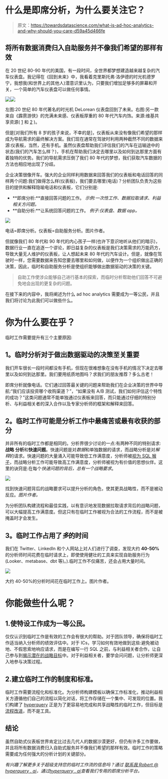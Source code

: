 # 什么是即席分析，为什么要关注它？

> 原文：<https://towardsdatascience.com/what-is-ad-hoc-analytics-and-why-should-you-care-d59a45d466fe>

## 将所有数据消费归入自助服务并不像我们希望的那样有效

在 20 世纪 80-90 年代的美国，有一段时间，全世界都梦想建造越来越复杂的汽车仪表盘。我记得在《回到未来》中，我看着克里斯托弗·洛伊德的时光机德罗宁，我想我(和世界上的其他人)潜意识里认为，只要我们增加足够多的屏幕和开关，一个简单的汽车仪表盘可以做任何事情。

![](img/9c45ebf95c0add94197cebde6afe2267.png)![](img/e7442204d75387e7cd013806549bff97.png)

左图:20 世纪 80 年代著名的时光机 DeLorean 仪表盘回到了未来。右图:另一款来自《霹雳游侠》的充满未来感、仪表板厚重的 80 年代汽车内饰。来源:维基共享资源( [1](https://commons.wikimedia.org/wiki/File:TeamTimeCar.com-BTTF_DeLorean_Time_Machine-OtoGodfrey.com-JMortonPhoto.com-04.jpg) 和 [2](https://commons.wikimedia.org/wiki/File:KITT_Dashboard_(5483762812).jpg) )。

但是[对我们所有 8 岁的孩子来说，不幸的是]，仪表板从来没有像我们希望的那样成为导航需求的最终解决方案。我们现在通常在驾驶时利用两种截然不同的数据来源:仪表板，当然，还有手机。虽然仪表盘帮助我们评估我们的汽车在运输途中的状态(我们的汽车怎么样？)，手机在帮助我们决定去哪里以及如何到达那里方面有着独特的优势。我们的导航需求压倒了我们 80 年代的梦想，我们获取汽车数据的方法也相应地出现了分歧。

企业决策很像开车。强大的企业同样利用数据来回答我们的仪表板和电话回答的同样两个问题:我们做得怎么样(仪表板)，我们要去哪里(电话)？分析团队负责为这些目的提供和解释隐喻电话和仪表板，它们分别是:

*   **即席分析:**直接回答问题的工作。
    *示例:一次性工作、数据拉取请求、利益相关方问题。*
*   **自助分析:**让系统回答问题的工作。
    *例子:仪表盘、数据 app。*

![](img/652010cbf237ad7079b0eeb55f1e11b4.png)

电话=即席分析。仪表板=自助服务分析。图片作者。

但就像我们 80 年代和 90 年代的内心孩子一样(也许下意识地听从他们的暗示)，数据行业一直在追逐一个谬论，即日益复杂的仪表板是我们决策需求的万能药方，导致大量无人维护的仪表板，让人想起未来 80 年代的汽车设计。但是，就像在驾驶时一样，您需要数据来告知您要去哪里和如何做，以便作为一个组织做出正确的决策，因此，临时和自助服务分析是使组织能够做出数据驱动的决策的关键。

> 自助工作使涉众能够自己进行基本的探索，而临时分析帮助他们回答不可避免地会出现的更复杂的问题。

在接下来的内容中，我将阐述为什么 ad hoc analytics 需要成为一等公民，并且我们将讨论为此我们可以做些什么。

# 你为什么要在乎？

临时工作需要提升有三个主要原因:

## **1。临时分析对于做出数据驱动的决策至关重要**

我们开车很长一段时间都没有手机，但现在很难想象在没有手机的情况下决定去哪里以及如何到达那里。我们要用纸质地图吗？求我们的朋友推荐？多么古老！

即席分析就像电话。它们通过回答最关键的问题来帮助我们在企业决策的世界中导航:“我们应该投资哪个收购渠道？”，“如果没有 A/B 测试，我们如何评估这个特性的成功？”这类问题通常不能单独通过仪表板来回答，而只能通过仔细的特别分析、与利益相关者的深入合作以及专家分析师的框架和解释来回答。

## **2。临时工作可能是分析工作中最痛苦或最有收获的部分**

并非所有的临时工作都是相同的。分析界很少讨论的一点:有两种不同的特别请求:**战略** **分析**和**快速问题**。快速问题是对*数据*和单独数据的请求，而战略分析是对*解释*的请求。快速问题的大量涌入可能导致低工作满意度，分析师被[视为 SQL 猴子](https://robertyi.substack.com/p/the-analyst-isnt-your-bitch)，而战略分析工作可能导致高工作满意度，分析师被视为有价值的思想伙伴。这里的诀窍是:在每个*快速问题的背后，*总有一个*战略要求*。

![](img/1d511d3a9bd91dc0483186b0ec877ef4.png)

找到快速问题背后的战略要求可以提升分析的角色，使其更具战略性，而不是被动反应。*图片作者。*

为分析团队构建流程和最佳实践，以有意识地发现数据拉取请求背后的战略问题，可以大幅提高工作满意度。但这只有在临时工作被视为合法的工作流程，而不是被掩盖时才会发生。

## **3。临时工作占用了*多*的时间**

我们在 Twitter、LinkedIn 和个人网站上对人们进行了调查，发现大约 **40-50%** 的分析师时间花费在临时请求上，即使使用健壮的工具来实现自助服务行为(Looker、metabase、dbt 等)。).临时工作不仅痛苦，还会占用大量时间。

![](img/ee68f92aa5a360e0ad53433b20895c73.png)

大约 40-50%的分析时间花在临时工作上。图片作者。

# 你能做些什么呢？

## 1.使特设工作成为一等公民。

仅仅认识到临时工作是有效的工作会有很大的帮助。对于团队领导，确保将临时工作适当纳入分析师的绩效评估中。对于 ICs，学习如何有效地做到这些:避免被动地、不假思索地响应请求，而是在编写一行 SQL 之前，与利益相关者合作，让自己参与到[揭示潜在的战略目标](https://medium.hyperquery.ai/why-analytics-sucks-64d779da83ff)中。对于利益相关者，要学会问问题，让分析师更深入地参与决策过程。

## 2.建立临时工作的制度和标准。

临时工作需要流程化和标准化。为分析师构建模板以确保工作标准化，推动利益相关方遵循他们自己的流程以简化对话，将工作存储在一个集中、可发现的位置。我们构建了 [hyperquery](http://hyperquery.ai) 正是为了更容易地完成和共享战略性的临时工作，但目标是[流程改进](https://medium.hyperquery.ai/why-analytics-sucks-64d779da83ff)，而不是工具。

## 结论

虽然自助式仪表板世界肯定比过去几代人的数据沙漠更好，但仍有许多工作要做，并且将所有数据消费归入自助式服务并不像我们希望的那样有效。临时工作的策略需要成为任何强大的分析计划的关键部分。

*有兴趣了解更多关于超级支持您的临时工作流的信息吗？通过* [*联系我 Robert @ hyperquery . ai*](mailto:robert@hyperquery.ai)*，通过*[*hyperquery . ai*](http://hyperquery.ai)*查看我们专用的即席分析平台。*